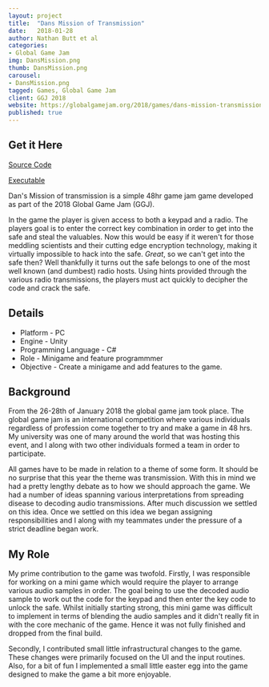 ```yaml
---
layout: project
title:  "Dans Mission of Transmission"
date:   2018-01-28
author: Nathan Butt et al
categories:
- Global Game Jam
img: DansMission.png
thumb: DansMission.png
carousel:
- DansMission.png
tagged: Games, Global Game Jam
client: GGJ 2018
website: https://globalgamejam.org/2018/games/dans-mission-transmission
published: true
---
```


## Get it Here
[Source Code](https://ggj.s3.amazonaws.com/games/2018/01/179773/src/qtyhQ/Dan-sMissionOfTransmission-1.0.zip)

[Executable](https://ggj.s3.amazonaws.com/games/2018/01/179773/exec/qtyhQ/DansMissionOfTransmission.exe)

Dan's Mission of transmission is a simple 48hr game jam game developed as part of the 2018 Global Game Jam (GGJ).

In the game the player is given access to both a keypad and a radio. The players goal is to enter the correct key combination in order to get into the safe and steal the valuables. Now this would be easy if it weren't for those meddling scientists and their cutting edge encryption technology, making it virtually impossible to hack into the safe. *Great*, so we can't get into the safe then? Well thankfully it turns out the safe belongs to one of the most well known (and dumbest) radio hosts. Using hints provided through the various radio transmissions, the players must act quickly to decipher the code and crack the safe.

## Details
- Platform - PC
- Engine - Unity
- Programming Language - C#
- Role - Minigame and feature programmmer
- Objective - Create a minigame and add features to the game.

## Background
From the 26-28th of January 2018 the global game jam took place. The global game jam is an international competition where various individuals regardless of profession come together to try and make a game in 48 hrs. My university was one of many around the world that was hosting this event, and I along with two other individuals formed a team in order to participate.

All games have to be made in relation to a theme of some form. It should be no surprise that this year the theme was transmission. With this in mind we had a pretty lengthy debate as to how we should approach the game. We had a number of ideas spanning various interpretations from spreading disease to decoding audio transmissions. After much discussion we settled on this idea. Once we settled on this idea we began assigning responsibilities and I along with my teammates under the pressure of a strict deadline began work.

## My Role
My prime contribution to the game was twofold. Firstly, I was responsible for working on a mini game which would require the player to arrange various audio samples in order. The goal being to use the decoded audio sample to work out the code for the keypad and then enter the key code to unlock the safe. Whilst initially starting strong, this mini game was difficult to implement in terms of blending the audio samples and it didn't really fit in with the core mechanic of the game. Hence it was not fully finished and dropped from the final build.

Secondly, I  contributed small little infrastructural changes to the game. These changes were primarily focused on the UI and the input routines. Also, for a bit of fun I implemented a small little easter egg into the game designed to make the game a bit more enjoyable.
